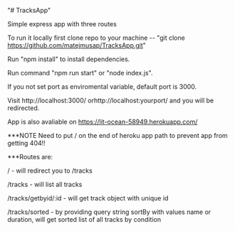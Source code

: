 "# TracksApp"

Simple express app with three routes


To run it locally first clone repo to your machine -- "git clone https://github.com/matejmusap/TracksApp.git"

Run "npm install" to install dependencies.

Run command "npm run start" or "node index.js".

If you not set port as enviromental variable, default port is 3000.

Visit http://localhost:3000/ orhttp://localhost:yourport/ and you will be redirected.





App is also avaliable on https://lit-ocean-58949.herokuapp.com/

***NOTE Need to put / on the end of heroku app path to prevent app from getting 404!!


***Routes are:


/ - will redirect you to /tracks

/tracks - will list all tracks

/tracks/getbyid/:id - will get track object with unique id

/tracks/sorted - by providing query string sortBy with values name or duration, will get sorted list of all tracks by condition